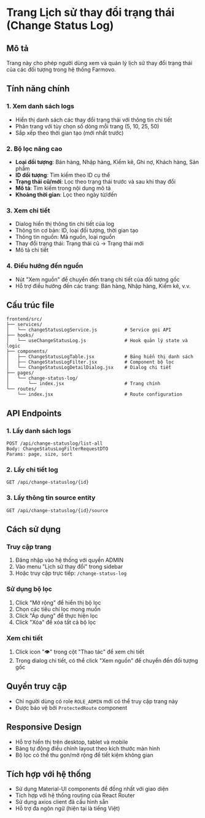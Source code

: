 # Trang Lịch sử thay đổi trạng thái (Change Status Log)

## Mô tả
Trang này cho phép người dùng xem và quản lý lịch sử thay đổi trạng thái của các đối tượng trong hệ thống Farmovo.

## Tính năng chính

### 1. Xem danh sách logs
- Hiển thị danh sách các thay đổi trạng thái với thông tin chi tiết
- Phân trang với tùy chọn số dòng mỗi trang (5, 10, 25, 50)
- Sắp xếp theo thời gian tạo (mới nhất trước)

### 2. Bộ lọc nâng cao
- **Loại đối tượng**: Bán hàng, Nhập hàng, Kiểm kê, Ghi nợ, Khách hàng, Sản phẩm
- **ID đối tượng**: Tìm kiếm theo ID cụ thể
- **Trạng thái cũ/mới**: Lọc theo trạng thái trước và sau khi thay đổi
- **Mô tả**: Tìm kiếm trong nội dung mô tả
- **Khoảng thời gian**: Lọc theo ngày từ/đến

### 3. Xem chi tiết
- Dialog hiển thị thông tin chi tiết của log
- Thông tin cơ bản: ID, loại đối tượng, thời gian tạo
- Thông tin nguồn: Mã nguồn, loại nguồn
- Thay đổi trạng thái: Trạng thái cũ → Trạng thái mới
- Mô tả chi tiết

### 4. Điều hướng đến nguồn
- Nút "Xem nguồn" để chuyển đến trang chi tiết của đối tượng gốc
- Hỗ trợ điều hướng đến các trang: Bán hàng, Nhập hàng, Kiểm kê, v.v.

## Cấu trúc file

```
frontend/src/
├── services/
│   └── changeStatusLogService.js          # Service gọi API
├── hooks/
│   └── useChangeStatusLog.js              # Hook quản lý state và logic
├── components/
│   ├── ChangeStatusLogTable.jsx           # Bảng hiển thị danh sách
│   ├── ChangeStatusLogFilter.jsx          # Component bộ lọc
│   └── ChangeStatusLogDetailDialog.jsx    # Dialog chi tiết
├── pages/
│   └── change-status-log/
│       └── index.jsx                      # Trang chính
└── routes/
    └── index.jsx                          # Route configuration
```

## API Endpoints

### 1. Lấy danh sách logs
```
POST /api/change-statuslog/list-all
Body: ChangeStatusLogFilterRequestDTO
Params: page, size, sort
```

### 2. Lấy chi tiết log
```
GET /api/change-statuslog/{id}
```

### 3. Lấy thông tin source entity
```
GET /api/change-statuslog/{id}/source
```

## Cách sử dụng

### Truy cập trang
1. Đăng nhập vào hệ thống với quyền ADMIN
2. Vào menu "Lịch sử thay đổi" trong sidebar
3. Hoặc truy cập trực tiếp: `/change-status-log`

### Sử dụng bộ lọc
1. Click "Mở rộng" để hiển thị bộ lọc
2. Chọn các tiêu chí lọc mong muốn
3. Click "Áp dụng" để thực hiện lọc
4. Click "Xóa" để xóa tất cả bộ lọc

### Xem chi tiết
1. Click icon "👁️" trong cột "Thao tác" để xem chi tiết
2. Trong dialog chi tiết, có thể click "Xem nguồn" để chuyển đến đối tượng gốc

## Quyền truy cập
- Chỉ người dùng có role `ROLE_ADMIN` mới có thể truy cập trang này
- Được bảo vệ bởi `ProtectedRoute` component

## Responsive Design
- Hỗ trợ hiển thị trên desktop, tablet và mobile
- Bảng tự động điều chỉnh layout theo kích thước màn hình
- Bộ lọc có thể thu gọn/mở rộng để tiết kiệm không gian

## Tích hợp với hệ thống
- Sử dụng Material-UI components để đồng nhất với giao diện
- Tích hợp với hệ thống routing của React Router
- Sử dụng axios client đã cấu hình sẵn
- Hỗ trợ đa ngôn ngữ (hiện tại là tiếng Việt) 